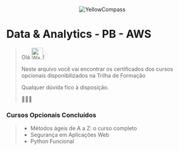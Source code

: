 <div align="center">

![YellowCompass](https://github.com/paularcsarruda/Compass/assets/122739036/c5c51cd7-2364-4f6f-ad06-c6cce95e40b3)

</div>

# Data & Analytics - PB - AWS

> Olá <img src="https://raw.githubusercontent.com/Tarikul-Islam-Anik/Animated-Fluent-Emojis/master/Emojis/Hand%20gestures/Waving%20Hand%20Light%20Skin%20Tone.png" alt="Waving Hand Light Skin Tone" width="30" height="30" />!  
> 
> Neste arquivo você vai encontrar os certificados dos cursos opcionais disponibilizados na Trilha de Formação
> 
> Qualquer dúvida fico à disposição. 
> 
> 👩🏻‍💻

### Cursos Opcionais Concluídos
>
> - Métodos ágeis de A a Z: o curso completo
> - Segurança em Aplicações Web
> - Python Funcional
>
